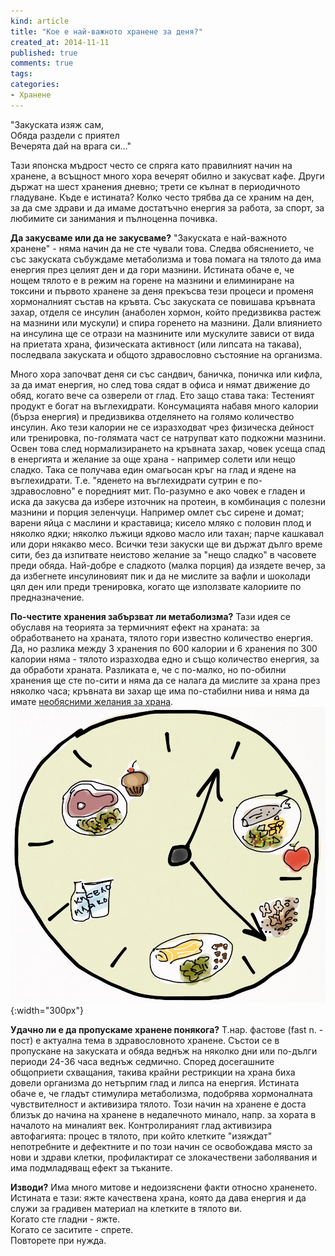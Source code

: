 ```yaml
---
kind: article
title: "Кое е най-важното хранене за деня?"
created_at: 2014-11-11 
published: true
comments: true
tags:
categories:
- Хранене
---
```

"Закуската изяж сам,<br />
Обяда раздели с приятел<br />
Вечерята дай на врага си..."<br />

Тази японска мъдрост често се спряга като правилният начин на хранене, а всъщност много хора вечерят обилно и закусват кафе. Други държат на шест хранения дневно; трети се кълнат в периодичното гладуване. Къде е истината? Колко често трябва да се храним на ден, за да сме здрави и да имаме достатъчно енергия за работа, за спорт, за любимите си занимания и пълноценна почивка.

**Да закусваме или да не закусваме?**
"Закуската е най-важното хранене" - няма начин да не сте чували това. Следва обяснението, че със закуската събуждаме метаболизма и това помага на тялото да има енергия през целият ден и да гори мазнини. Истината обаче е, че нощем тялото е в режим на горене на мазнини и елиминиране на токсини и първото хранене за деня прекъсва тези процеси и променя хормоналният състав на кръвта. Със закуската се повишава кръвната захар, отделя се инсулин (анаболен хормон, който предизвиква растеж на мазнини или мускули) и спира горенето на мазнини. Дали влиянието на инсулина ще се отрази на мазнините или мускулите зависи от вида на приетата храна, физическата активност (или липсата на такава), последвала закуската и общото здравословно състояние на организма.<br />
<!-- more -->
Много хора започват деня си със сандвич, баничка, поничка или кифла, за да имат енергия, но след това сядат в офиса и нямат движение до обяд, когато вече са озверели от глад. Ето защо става така: Тестеният продукт е богат на въглехидрати. Консумацията набавя много калории (бърза енергия) и предизвиква отделянето на голямо количество инсулин. Ако тези калории не се изразходват чрез физическа дейност или тренировка, по-голямата част се натрупват като подкожни мазнини. Освен това след нормализирането на кръвната захар, човек усеща спад в енергията и желание за още храна - например солети или нещо сладко. Така се получава един омагьосан кръг на глад и ядене на въглехидрати. Т.е. "яденето на въглехидрати сутрин е по-здравословно" е поредният мит. По-разумно е ако човек е гладен и иска да закусва да избере източник на протеин, в комбинация с полезни мазнини и порция зеленчуци. Например омлет със сирене и домат; варени яйца с маслини и краставица; кисело мляко с половин плод и няколко ядки; няколко лъжици ядково масло или тахан; парче кашкавал или дори някакво месо. Всички тези закуски ще ви държат дълго време сити, без да изпитвате неистово желание за "нещо сладко" в часовете преди обяда. Най-добре е сладкото (малка порция) да изядете вечер, за да избегнете инсулиновият пик и да не мислите за вафли и шоколади цял ден или преди тренировка, когато ще използвате калориите по предназначение.

**По-честите хранения забързват ли метаболизма?** Тази идея се обуславя на теорията за термичният ефект на храната: за обработването на храната, тялото гори известно количество енергия. Да, но разлика между 3 хранения по 600 калории и 6 хранения по 300 калории няма - тялото изразходва едно и също количество енергия, за да обработи храната. Разликата е, че с по-малко, но по-обилни хранения ще сте по-сити и няма да се налага да мислите за храна през няколко часа; кръвната ви захар ще има по-стабилни нива и няма да имате [необясними желания за храна](/blog/2014-10-19-%D0%B7%D0%B0-%D0%BA%D0%B0%D0%BA%D0%B2%D0%BE-%D0%B3%D0%BB%D0%B0%D0%B4%D1%83%D0%B2%D0%B0-%D1%82%D1%8F%D0%BB%D0%BE%D1%82%D0%BE-%D0%B2%D0%B8/).<br />
![Часовник](/images/posts/Clock.jpg){:width="300px"}<br />

**Удачно ли е да пропускаме хранене понякога?** Т.нар. фастове (fast n. - пост) е актуална тема в здравословното хранене. Състои се в пропускане на закуската и обяда веднъж на няколко дни или по-дълги периоди 24-36 часа веднъж седмично. Според досегашните общоприети схващания, такива крайни рестрикции на храна биха довели организма до нетърпим глад и липса на енергия. Истината обаче е, че гладът стимулира метаболизма, подобрява хормоналната чувствителност и активизира тялото. Този начин на хранене е доста близък до начина на хранене в недалечното минало, напр. за хората в началото на миналият век. Контролираният глад активизира автофагията: процес в тялото, при който клетките "изяждат" непотребните и дефектните и по този начин се освобождава място за нови и здрави клетки, профилактират се злокачествени заболявания и има подмладяващ ефект за тъканите.

**Изводи?** Има много митове и недоизяснени факти относно храненето. Истината е тази: яжте качествена храна, която да дава енергия и да служи за градивен материал на клетките в тялото ви. <br />
Когато сте гладни - яжте.<br />
Когато се заситите - спрете.<br />
Повторете при нужда.








